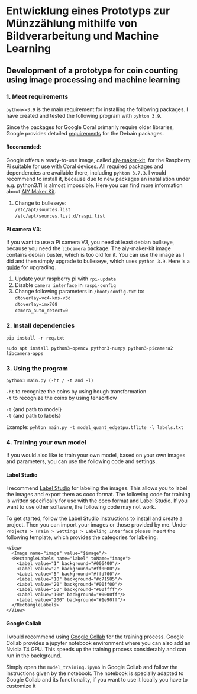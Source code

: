 # Entwicklung eines Prototyps zur Münzzählung mithilfe von Bildverarbeitung und Machine Learning
## Development of a prototype for coin counting using image processing and machine learning 

### 1. Meet requirements
`python<=3.9` is the main requirement for installing the following packages. I have created and tested the following program with `pyhton 3.9`.

Since the packages for Google Coral primarily require older libraries, Google provides detailed [requirements](https://coral.ai/software/#debian-packages) for the Debain packages.

#### Recomended:
Google offers a ready-to-use image, called [aiy-maker-kit](https://github.com/google-coral/aiy-maker-kit-tools/releases/download/v20220518/aiy-maker-kit-2022-05-18.img.xz), for the Raspberry Pi suitable for use with Coral devices. All required packages and dependencies are available there, including `pyhton 3.7.3`. I would recommend to install it, because due to new packages an installation under e.g. python3.11 is almost impossible. Here you can find more information about [AIY Maker Kit](https://aiyprojects.withgoogle.com/maker/).

1. Change to bulleseye: <br>
    `/etc/apt/sources.list`<br>
    `/etc/apt/sources.list.d/raspi.list`

#### Pi camera V3:
If you want to use a Pi camera V3, you need at least debian bullseye, because you need the `libcamera` package. The aiy-maker-kit image contains debian buster, which is too old for it. You can use the image as I did and then simply upgrade to bulleseye, which uses `python 3.9`. Here is a [guide](https://www.tomshardware.com/how-to/upgrade-raspberry-pi-os-to-bullseye-from-buster) for upgrading.

1. Update your raspberry pi with `rpi-update`
2. Disable `camera interface` in `raspi-config`
3. Change following parameters in `/boot/config.txt` to:<br>
    `dtoverlay=vc4-kms-v3d`<br>
    `dtoverlay=imx708`<br>
    `camera_auto_detect=0`<br>

### 2. Install dependencies
`pip install -r req.txt`

`sudo apt install python3-opencv python3-numpy python3-picamera2 libcamera-apps`

### 3. Using the program
`python3 main.py (-ht / -t and -l)`

`-ht` to recognize the coins by using hough transformation <br>
`-t` to recognize the coins by using tensorflow<br>

`-t` {and path to model}<br>
`-l` {and path to labels}

Example:
`pyhton main.py -t model_quant_edgetpu.tflite -l labels.txt`

### 4. Training your own model
If you would also like to train your own model, based on your own images and parameters, you can use the following code and settings.

#### Label Studio
I recommend [Label Studio](https://github.com/HumanSignal/label-studiolabelstudio) for labeling the images. This allows you to label the images and export them as coco format. The following code for training is written specifically for use with the coco format and Label Studio. If you want to use other software, the following code may not work.

To get started, follow the Label Studio [instructions](https://github.com/HumanSignal/label-studio?tab=readme-ov-file#try-out-label-studio) to install and create a project. Then you can import your images or those provided by me. Under `Projects > Train > Settings > Labeling Interface` please insert the following template, which provides the categories for labeling.

```
<View>
  <Image name="image" value="$image"/>
  <RectangleLabels name="label" toName="image">
    <Label value="1" background="#006400"/>
    <Label value="2" background="#ff0000"/>
    <Label value="5" background="#ffd700"/>
    <Label value="10" background="#c71585"/>
    <Label value="20" background="#00ff00"/>
    <Label value="50" background="#00ffff"/>
    <Label value="100" background="#0000ff"/>
    <Label value="200" background="#1e90ff"/>
  </RectangleLabels>
</View>
```

#### Google Collab


I would recommend using [Google Collab](https://colab.research.google.com/) for the training process. Google Collab provides a jupyter notebook environment where you can also add an Nvidia T4 GPU. This speeds up the training process considerably and can run in the background.

Simply open the `model_training.ipynb` in Google Collab and follow the instructions given by the notebook. The notebook is specially adapted to Google Collab and its functionality, if you want to use it locally you have to customize it